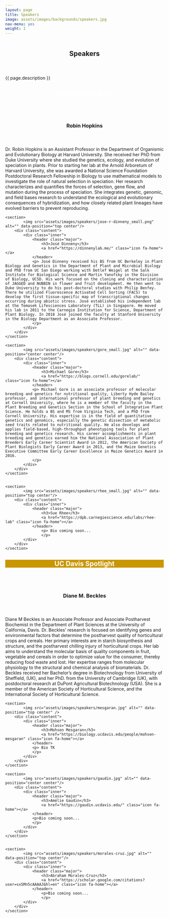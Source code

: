 ```yaml
---
layout: page
title: Speakers
image: assets/images/backgrounds/speakers.jpg
nav-menu: yes
weight: 1
---
```


<!-- Banner -->
<!-- Note: The "styleN" class below should match that of the header element. -->
<section id="banner" class="style2">
	<div class="inner">
		<span class="image">
			<img src="{{ site.baseurl }}/{{ page.image }}" alt="" />
		</span>
		<header class="major">
			<h1>Speakers</h1>
		</header>
		<div class="content">
			<p>{{ page.description }}</p>
		</div>
	</div>
</section>

<!-- Main -->
<div id="main">

<!-- One -->
<section id="one">
	<div class="inner">
		<header class="major">
        <h1 style="color:#ffffff;"> Keynote Speakers</h1>
		</header>
	</div>
</section>

<!-- Two -->

<section id="two" class="spotlights">
	<section>
            <img src="assets/images/speakers/hopkins_500px.jpg" alt="" data-position="center center"/>
		<div class="content">
			<div class="inner">
				<header class="major">
					<h3>Robin Hopkins</h3>
                    <a href="http://hopkins-lab.org" class="icon fa-home"></a>
				</header>
				<p>Dr. Robin Hopkins is an Assistant Professor in the Department of Organismic and Evolutionary Biology at Harvard University. She received her PhD from Duke University where she studied the genetics, ecology, and evolution of speciation in plants.  Prior to starting her lab at the Arnold Arboretum of Harvard University, she was awarded a National Science Foundation Postdoctoral Research Fellowship in Biology to use mathematical models to investigate the role of natural selection in speciation. Her research characterizes and quantifies the forces of selection, gene flow, and mutation during the process of speciation. She integrates genetic, genomic, and field bases research to understand the ecological and evolutionary consequences of hybridization, and how closely related plant lineages have evolved barriers to prevent reproducing.
				</p>
			</div>
		</div>
	</section>

	<section>
			<img src="assets/images/speakers/jose-r-dinneny_small.png" alt="" data-position="top center"/>
		<div class="content">
			<div class="inner">
				<header class="major">
					<h3>José Dinneny</h3>
                    <a href="https://dinnenylab.me/" class="icon fa-home"></a>
				</header>
				<p> José Dinneny received his BS from UC Berkeley in Plant Biology and Genetics in the Department of Plant and Microbial Biology and PhD from UC San Diego working with Detlef Weigel at the Salk Institute for Biological Science and Martin Yanofsky in the Division of Biology, UCSD. His work focused on the cloning and characterization of JAGGED and NUBBIN in flower and fruit development. He then went to Duke University to do his post-doctoral studies with Philip Benfey. There he utilized Fluorescence Activated Cell Sorting (FACS) to develop the first tissue-specific map of transcriptional changes occurring during abiotic stress. José established his independent lab at the Temasek Lifesciences Laboratory (TLL) in Singapore. He moved his lab in 2011 to the Carnegie Institution for Science, Department of Plant Biology. In 2018 José joined the faculty at Stanford University in the Biology Department as an Associate Professor.
				</p>
			</div>
		</div>
	</section>

    <section>
            <img src="assets/images/speakers/gore_small.jpg" alt="" data-position="center center"/>
        <div class="content">
            <div class="inner">
                <header class="major">
                    <h3>Michael Gore</h3>
                    <a href="https://blogs.cornell.edu/gorelab/" class="icon fa-home"></a>
                </header>
                <p> Michael Gore is an associate professor of molecular breeding and genetics for nutritional quality, Liberty Hyde Bailey professor, and international professor of plant breeding and genetics at Cornell University, where he is a member of the faculty in the Plant Breeding and Genetics Section in the School of Integrative Plant Science. He holds a BS and MS from Virginia Tech, and a PhD from Cornell University. His expertise is in the field of quantitative genetics and genomics, especially the genetic dissection of metabolic seed traits related to nutritional quality. He also develops and applies field-based, high-throughput phenotyping tools for plant breeding and genetics research. His career accomplishments in plant breeding and genetics earned him the National Association of Plant Breeders Early Career Scientist Award in 2012, the American Society of Plant Biologists Early Career Award in 2013, and the Maize Genetics Executive Committee Early Career Excellence in Maize Genetics Award in 2016.
                </p>
            </div>
        </div>
    </section>


    <section>
            <img src="assets/images/speakers/rhee_small.jpg" alt="" data-position="top center"/>
        <div class="content">
            <div class="inner">
                <header class="major">
                    <h3>Sue Rhee</h3>
                    <a href="https://dpb.carnegiescience.edu/labs/rhee-lab" class="icon fa-home"></a>
                </header>
                    <p> Bio coming soon...
                    </p>
            </div>
        </div>
    </section>

</section>

<!-- Three -->
<section id="three" style="background-color:#c99700;>
	<div class="inner">
		<header class="major">
        <h1 style="color:#ffffff;"> UC Davis Spotlight</h1>
		</header>
	</div>
</section>

<!-- Four -->
<section id="four" class="spotlights">
	<section>
            <img src="assets/images/speakers/beckles_small.png" alt="" data-position="center center"/>
		<div class="content">
			<div class="inner">
				<header class="major">
					<h3>Diane M. Beckles</h3>
                    <a href="https://psfaculty.plantsciences.ucdavis.edu/plantsciences_faculty/beckles/index.html" class="icon fa-home"></a>
				</header>
				<p> Diane M Beckles is an Associate Professor and Associate Postharvest Biochemist in the Department of Plant Sciences at the University of California, Davis. Dr. Beckles’ research is focused on identifying genes and environmental factors that determine the postharvest quality of horticultural crops and cereals. Her primary interests are in starch biosynthesis and structure, and the postharvest chilling injury of horticultural crops. Her lab aims to understand the molecular basis of quality components in fruit, vegetable and cereals in order to optimize value for the consumer, thereby reducing food waste and lost. Her expertise ranges from molecular physiology to the structural and chemical analysis of biomaterials. Dr. Beckles received her Bachelor’s degree in Biotechnology from University of Sheffield, (UK), and her PhD. from the University of Cambridge (UK), with postdoctoral research at DuPont Agricultural Biotechnology (USA). She is a member of the American Society of Horticultural Science, and the International Society of Horticultural Science.
				</p>
			</div>
		</div>
	</section>

	<section>
			<img src="assets/images/speakers/mesgaran.jpg" alt="" data-position="top center" />
		<div class="content">
			<div class="inner">
				<header class="major">
					<h3>Mohsen Mesgaran</h3>
                    <a href="https://biology.ucdavis.edu/people/mohsen-mesgaran" class="icon fa-home"></a>
				</header>
				<p> Bio TK
				</p>
			</div>
		</div>
	</section>

    <section>
            <img src="assets/images/speakers/gaudin.jpg" alt="" data-position="center center"/>
        <div class="content">
            <div class="inner">
                <header class="major">
                    <h3>Amélie Gaudin</h3>
                    <a href="https://gaudin.ucdavis.edu/" class="icon fa-home"></a>
                </header>
                <p>Bio coming soon...
                </p>
            </div>
        </div>
    </section>


    <section>
            <img src="assets/images/speakers/morales-cruz.jpg" alt="" data-position="top center"/>
        <div class="content">
            <div class="inner">
                <header class="major">
                    <h3>Abraham Morales-Cruz</h3>
                    <a href="https://scholar.google.com/citations?user=sxSMn5cAAAAJ&hl=en" class="icon fa-home"></a>
                </header>
                    <p>Bio coming soon...
                    </p>
            </div>
        </div>
    </section>
</section>

</div>
